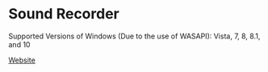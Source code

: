 Sound Recorder
===

Supported Versions of Windows (Due to the use of WASAPI): Vista, 7, 8, 8.1, and 10

[Website](https://igl00.github.io/SoundRecorderWebsite/)
